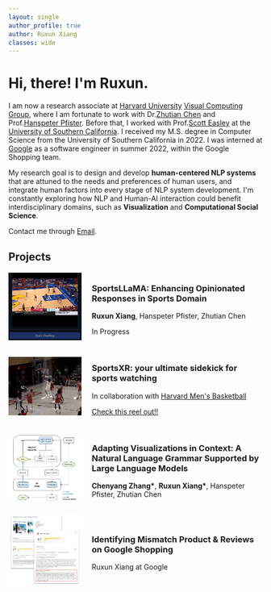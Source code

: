 ```yaml
---
layout: single
author_profile: true
author: Ruxun Xiang
classes: wide
---
```

<div>
<h1>Hi, there! I'm Ruxun.</h1>
</div>


I am now a research associate at [Harvard University](https://www.harvard.edu/) 
[Visual Computing Group](https://vcg.seas.harvard.edu/), 
where I am fortunate to work with Dr.[Zhutian Chen](https://chenzhutian.org/) and 
Prof.[Hanspeter Pfister](https://seas.harvard.edu/person/hanspeter-pfister). 
Before that, I worked with Prof.[Scott Easley](https://viterbi.usc.edu/directory/faculty/Easley/Scott) 
at the [University of Southern California](https://www.usc.edu/).
I received my M.S. degree in Computer Science from the University of Southern California in 2022.
I was interned at [Google](https://about.google/) as a software engineer in summer 2022, 
within the Google Shopping team.

My research goal is to design and develop **human-centered NLP systems** that are attuned to the needs and preferences of human users, and integrate human factors into every stage of NLP system development.
I'm constantly exploring how NLP and Human-AI interaction could benefit interdisciplinary domains, such as **Visualization** and **Computational Social Science**.


<!-- Find my [CV](https://drive.google.com/file/d/1wEVyiJDqZERCBIzN7_KDWKL29R-NgHuL/view?usp=drive_link) here. -->

Contact me through [Email](mailto:ruxunx@seas.harvard.edu).

## Projects
<div style="display: flex; align-items: center;">

<!-- Left side: Image -->
<div style="flex: 30%;">
   <img src="assets/images/sport.png" alt="Flowchart of Adapting Visualizations" style="max-width: 100%;" >
</div>

<!-- Right side: Text -->
<div style="flex: 70%; padding-left: 20px;">
   <h3>SportsLLaMA: Enhancing Opinionated Responses in Sports Domain</h3>
   <p><strong>Ruxun Xiang</strong>, Hanspeter Pfister, Zhutian Chen</p>
    <p>In Progress</p>
</div>

</div>

<br>

<div style="display: flex; align-items: center;">

<!-- Left side: Image -->
<div style="flex: 30%;">
   <img src="assets/images/MalikMack.jpg" alt="Flowchart of Adapting Visualizations" style="max-width: 100%;" >
</div>

<!-- Right side: Text -->
<div style="flex: 70%; padding-left: 20px;">
   <h3>SportsXR: your ultimate sidekick for sports watching</h3>
   <p>In collaboration with <a href="https://www.instagram.com/harvardmbb/?hl=en">Harvard Men's Basketball</a></p>
   <p><a href="https://www.instagram.com/reel/C0eYsRJutXL/?hl=en">Check this reel out!!</a></p>

</div>

</div>

<br>


<div style="display: flex; align-items: center;">

<!-- Left side: Image -->
<div style="flex: 30%;">
   <img src="assets/images/adap.png" alt="Flowchart of Adapting Visualizations" style="max-width: 100%;">
</div>

<!-- Right side: Text -->
<div style="flex: 70%; padding-left: 20px;">
   <h3>Adapting Visualizations in Context: A Natural Language Grammar Supported by Large Language Models</h3>
   <p><strong>Chenyang Zhang*</strong>, <strong>Ruxun Xiang*</strong>, Hanspeter Pfister, Zhutian Chen</p>
</div>

</div>

<br>

<div style="display: flex; align-items: center;">

<!-- Left side: Image -->
<div style="flex: 30%;">
   <img src="assets/images/google.png" alt="Flowchart of Adapting Visualizations" style="max-width: 100%;">
</div>

<!-- Right side: Text -->
<div style="flex: 70%; padding-left: 20px;">
   <h3>Identifying Mismatch Product & Reviews on Google Shopping</h3>
   <p>Ruxun Xiang at Google</p>
</div>

</div>



